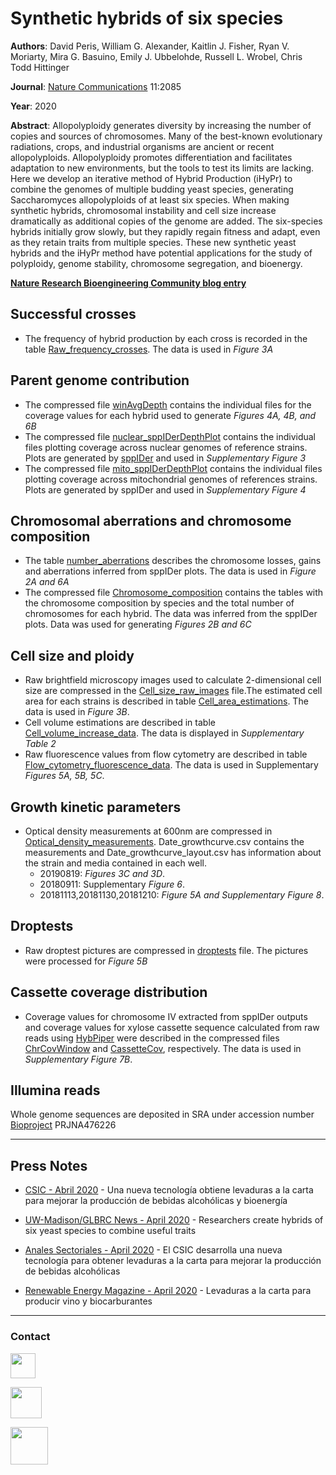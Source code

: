 # Synthetic hybrids of six species
**Authors**: David Peris, William G. Alexander, Kaitlin J. Fisher, Ryan V. Moriarty, Mira G. Basuino, Emily J. Ubbelohde, Russell L. Wrobel, Chris Todd Hittinger

**Journal**: [Nature Communications](https://bit.ly/2We5YAB) 11:2085

**Year**: 2020

**Abstract**: Allopolyploidy generates diversity by increasing the number of copies and sources of chromosomes. Many of the best-known evolutionary radiations, crops, and industrial organisms are ancient or recent allopolyploids. Allopolyploidy promotes differentiation and facilitates adaptation to new environments, but the tools to test its limits are lacking. Here we develop an iterative method of Hybrid Production (iHyPr) to combine the genomes of multiple budding yeast species, generating Saccharomyces allopolyploids of at least six species. When making synthetic hybrids, chromosomal instability and cell size increase dramatically as additional copies of the genome are added. The six-species hybrids initially grow slowly, but they rapidly regain fitness and adapt, even as they retain traits from multiple species. These new synthetic yeast hybrids and the iHyPr method have potential applications for the study of polyploidy, genome stability, chromosome segregation, and bioenergy.

**[Nature Research Bioengineering Community blog entry](https://go.nature.com/2KF6tOK "Nature Research Bioengineering Community blog entry")**

## Successful crosses

- The frequency of hybrid production by each cross is recorded in the table [Raw_frequency\_crosses](https://github.com/PerisD/SynHybrids/blob/master/phenotyping/Raw_frequency_crosses.csv "Raw_frequency_crosses"). The data is used in *Figure 3A*

## Parent genome contribution

- The compressed file [winAvgDepth](https://github.com/PerisD/SynHybrids/blob/master/sppIDer/winAvgDepth.rar "winAvgDepth") contains the individual files for the coverage values for each hybrid used to generate *Figures 4A, 4B, and 6B*
- The compressed file [nuclear_sppIDerDepthPlot](https://github.com/PerisD/SynHybrids/blob/master/sppIDer/nuclear_sppIDerDepthPlot.rar "nuclear_sppIDerDepthPlot") contains the individual files plotting coverage across nuclear genomes of reference strains. Plots are generated by [sppIDer](http://bit.ly/2NacaXQ "sppIDer") and used in *Supplementary Figure 3*
- The compressed file [mito_sppIDerDepthPlot](https://github.com/PerisD/SynHybrids/blob/master/sppIDer/mito_sppIDerDepthPlot.rar "mito_sppIDerDepthPlot") contains the individual files plotting coverage across mitochondrial genomes of references strains. Plots are generated by sppIDer and used in *Supplementary Figure 4*

## Chromosomal aberrations and chromosome composition

- The table [number_aberrations](https://github.com/PerisD/SynHybrids/blob/master/sppIDer/number_aberrations.csv "number_aberrations") describes the chromosome losses, gains and aberrations inferred from sppIDer plots. The data is used in *Figure 2A and 6A*
- The compressed file [Chromosome_composition](https://github.com/PerisD/SynHybrids/blob/master/sppIDer/Chromosome_composition.rar "Chromosome_composition") contains the tables with the chromosome composition by species and the total number of chromosomes for each hybrid. The data was inferred from the sppIDer plots. Data was used for generating *Figures 2B and 6C*

## Cell size and ploidy
- Raw brightfield microscopy images used to calculate 2-dimensional cell size are compressed in the [Cell_size\_raw\_images](https://github.com/PerisD/SynHybrids/blob/master/phenotyping/Cell_size_raw_images.tar.gz "Cell_size_raw_images") file.The estimated cell area for each strains is described in table [Cell_area\_estimations](https://github.com/PerisD/SynHybrids/blob/master/phenotyping/Cell_areas_raw_fiji_data.csv "Cell_area_estimations"). The data is used in *Figure 3B*.
- Cell volume estimations are described in table [Cell\_volume\_increase_data](https://github.com/PerisD/SynHybrids/blob/master/phenotyping/Cell_volume_increase_data.tsv "Cell_volume_increase_data"). The data is displayed in *Supplementary Table 2*
- Raw fluorescence values from flow cytometry are described in table [Flow_cytometry\_fluorescence\_data](https://github.com/PerisD/SynHybrids/blob/master/phenotyping/Flow_cytometry_fluorescence_data.csv "Flow_cytometry_fluorescence_data"). The data is used in Supplementary *Figures 5A, 5B, 5C*.

## Growth kinetic parameters
- Optical density measurements at 600nm are compressed in [Optical_density\_measurements](https://github.com/PerisD/SynHybrids/blob/master/phenotyping/Optical_density_measurements.rar "Optical_density_measurements"). Date_growthcurve.csv contains the measurements and Date_growthcurve_layout.csv has information about the strain and media contained in each well.
	- 20190819: *Figures 3C and 3D*.
	- 20180911: Supplementary *Figure 6*.
	- 20181113,20181130,20181210: *Figure 5A and Supplementary Figure 8*.

## Droptests
- Raw droptest pictures are compressed in [droptests](https://github.com/PerisD/SynHybrids/blob/master/phenotyping/droptests.rar "Droptest pictures") file. The pictures were processed for *Figure 5B*

## Cassette coverage distribution
- Coverage values for chromosome IV extracted from sppIDer outputs and coverage values for xylose cassette sequence calculated from raw reads using [HybPiper](https://github.com/mossmatters/HybPiper "HybPiper repository") were described in the compressed files [ChrCovWindow](https://github.com/PerisD/SynHybrids/blob/master/hybpiper/ChrCovWindow.rar "ChrCovWindow") and [CassetteCov](https://github.com/PerisD/SynHybrids/blob/master/hybpiper/CassetteCov.rar "CassetteCov"), respectively. The data is used in *Supplementary Figure 7B*.

## Illumina reads

Whole genome sequences are deposited in SRA under accession number [Bioproject](https://www.ncbi.nlm.nih.gov/bioproject/?term=PRJNA476226 "Illumina reads") PRJNA476226

***

## Press Notes

- [CSIC - Abril 2020](https://bit.ly/35oI8WJ "CSIC Abril 2020") - Una nueva tecnología obtiene levaduras a la carta para mejorar la producción de bebidas alcohólicas y bioenergía

- [UW-Madison/GLBRC News - April 2020](https://bit.ly/3c0ImWU "UWMadison News April 2020") - Researchers create hybrids of six yeast species to combine useful traits

- [Anales Sectoriales - April 2020](https://bit.ly/3bVUJ6q "Anales Sectorial April 2020") - El CSIC desarrolla una nueva tecnología para obtener levaduras a la carta para mejorar la producción de bebidas alcohólicas

- [Renewable Energy Magazine - April 2020](https://bit.ly/3aUMYfI "Renewable Energy April 2020") - Levaduras a la carta para producir vino y biocarburantes

***

### Contact

[<img src="http://1000logos.net/wp-content/uploads/2017/03/LinkedIn-Logo.png" width="40"/>](https://bit.ly/2V9hFt4)

[<img src="https://www.uv.es/perisnav/Index/twitter-logo.png" width="50"/>](https://bit.ly/2WJ2Rm8)

[<img src="https://www.uv.es/perisnav/images/Mitogression.png" width="60"/>](https://www.uv.es/perisnav/)
